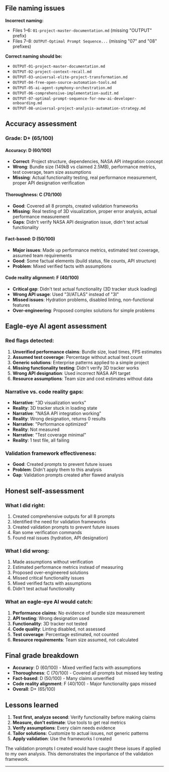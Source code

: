 ## File naming issues

**Incorrect naming:**
- Files 1–6: `01-project-master-documentation.md` (missing "OUTPUT" prefix)
- Files 7–8: `OUTPUT-Optimal Prompt Sequence...` (missing "07" and "08" prefixes)

**Correct naming should be:**
- `OUTPUT-01-project-master-documentation.md`
- `OUTPUT-02-project-context-recall.md`
- `OUTPUT-03-universal-elite-project-transformation.md`
- `OUTPUT-04-free-open-source-automation-tools.md`
- `OUTPUT-05-ai-agent-symphony-orchestration.md`
- `OUTPUT-06-comprehensive-implementation-audit.md`
- `OUTPUT-07-optimal-prompt-sequence-for-new-ai-developer-onboarding.md`
- `OUTPUT-08-universal-project-analysis-automation-strategy.md`

## Accuracy assessment

### **Grade: D+ (65/100)**

#### **Accuracy: D (60/100)**
- **Correct**: Project structure, dependencies, NASA API integration concept
- **Wrong**: Bundle size (149kB vs claimed 2.5MB), performance metrics, test coverage, team size assumptions
- **Missing**: Actual functionality testing, real performance measurement, proper API designation verification

#### **Thoroughness: C (70/100)**
- **Good**: Covered all 8 prompts, created validation frameworks
- **Missing**: Real testing of 3D visualization, proper error analysis, actual performance measurement
- **Gaps**: Didn't verify NASA API designation issue, didn't test actual functionality

#### **Fact-based: D (50/100)**
- **Major issues**: Made up performance metrics, estimated test coverage, assumed team requirements
- **Good**: Some factual elements (build status, file counts, API structure)
- **Problem**: Mixed verified facts with assumptions

#### **Code reality alignment: F (40/100)**
- **Critical gap**: Didn't test actual functionality (3D tracker stuck loading)
- **Wrong API usage**: Used "3I/ATLAS" instead of "3I"
- **Missed issues**: Hydration problems, disabled linting, non-functional features
- **Over-engineering**: Proposed complex solutions for simple problems

## Eagle-eye AI agent assessment

### **Red flags detected:**
1. **Unverified performance claims**: Bundle size, load times, FPS estimates
2. **Assumed test coverage**: Percentage without actual test count
3. **Generic solutions**: Enterprise patterns applied to a simple project
4. **Missing functionality testing**: Didn't verify 3D tracker works
5. **Wrong API designation**: Used incorrect NASA API target
6. **Resource assumptions**: Team size and cost estimates without data

### **Narrative vs. code reality gaps:**
- **Narrative**: "3D visualization works"
- **Reality**: 3D tracker stuck in loading state
- **Narrative**: "NASA API integration working"
- **Reality**: Wrong designation, returns 0 results
- **Narrative**: "Performance optimized"
- **Reality**: Not measured
- **Narrative**: "Test coverage minimal"
- **Reality**: 1 test file, all failing

### **Validation framework effectiveness:**
- **Good**: Created prompts to prevent future issues
- **Problem**: Didn't apply them to this analysis
- **Gap**: Validation prompts created after flawed analysis

## Honest self-assessment

### **What I did right:**
1. Created comprehensive outputs for all 8 prompts
2. Identified the need for validation frameworks
3. Created validation prompts to prevent future issues
4. Ran some verification commands
5. Found real issues (hydration, API designation)

### **What I did wrong:**
1. Made assumptions without verification
2. Estimated performance metrics instead of measuring
3. Proposed over-engineered solutions
4. Missed critical functionality issues
5. Mixed verified facts with assumptions
6. Didn't test actual functionality

### **What an eagle-eye AI would catch:**
1. **Performance claims**: No evidence of bundle size measurement
2. **API testing**: Wrong designation used
3. **Functionality**: 3D tracker not tested
4. **Code quality**: Linting disabled, not assessed
5. **Test coverage**: Percentage estimated, not counted
6. **Resource requirements**: Team size assumed, not calculated

## Final grade breakdown

- **Accuracy**: D (60/100) - Mixed verified facts with assumptions
- **Thoroughness**: C (70/100) - Covered all prompts but missed key testing
- **Fact-based**: D (50/100) - Many claims unverified
- **Code reality alignment**: F (40/100) - Major functionality gaps missed
- **Overall**: D+ (65/100)

## Lessons learned

1. **Test first, analyze second**: Verify functionality before making claims
2. **Measure, don't estimate**: Use tools to get real metrics
3. **Verify assumptions**: Every claim needs evidence
4. **Tailor solutions**: Customize to actual issues, not generic patterns
5. **Apply validation**: Use the frameworks I created

The validation prompts I created would have caught these issues if applied to my own analysis. This demonstrates the importance of the validation framework.

----------------


